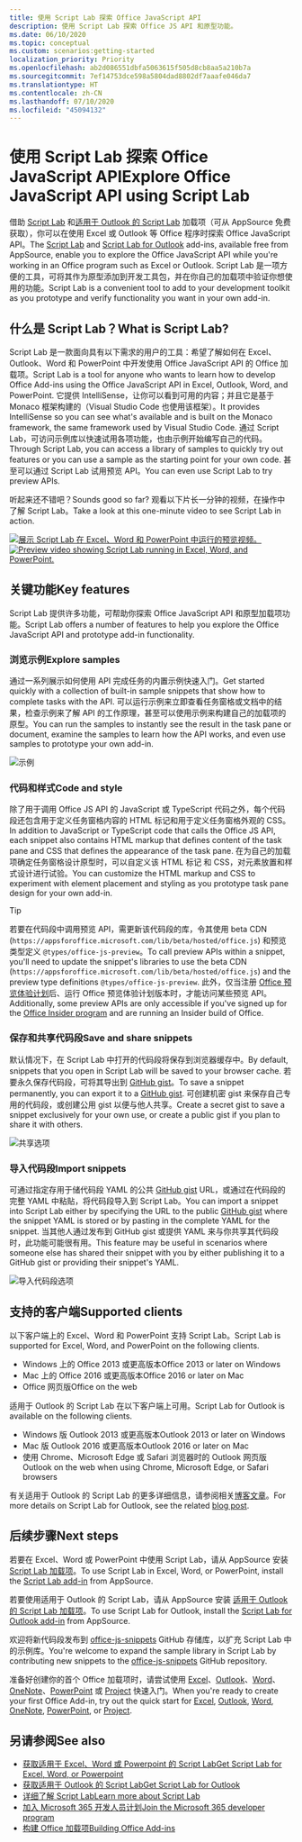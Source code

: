 ```yaml
---
title: 使用 Script Lab 探索 Office JavaScript API
description: 使用 Script Lab 探索 Office JS API 和原型功能。
ms.date: 06/10/2020
ms.topic: conceptual
ms.custom: scenarios:getting-started
localization_priority: Priority
ms.openlocfilehash: ab2d086551dbfa5063615f505d8cb8aa5a210b7a
ms.sourcegitcommit: 7ef14753dce598a5804dad8802df7aaafe046da7
ms.translationtype: HT
ms.contentlocale: zh-CN
ms.lasthandoff: 07/10/2020
ms.locfileid: "45094132"
---
```

# <a name="explore-office-javascript-api-using-script-lab"></a><span data-ttu-id="9472d-103">使用 Script Lab 探索 Office JavaScript API</span><span class="sxs-lookup"><span data-stu-id="9472d-103">Explore Office JavaScript API using Script Lab</span></span>

<span data-ttu-id="9472d-104">借助 [Script Lab](https://appsource.microsoft.com/product/office/WA104380862) 和[适用于 Outlook 的 Script Lab](https://appsource.microsoft.com/product/office/wa200001603) 加载项（可从 AppSource 免费获取），你可以在使用 Excel 或 Outlook 等 Office 程序时探索 Office JavaScript API。</span><span class="sxs-lookup"><span data-stu-id="9472d-104">The [Script Lab](https://appsource.microsoft.com/product/office/WA104380862) and [Script Lab for Outlook](https://appsource.microsoft.com/product/office/wa200001603) add-ins, available free from AppSource, enable you to explore the Office JavaScript API while you're working in an Office program such as Excel or Outlook.</span></span> <span data-ttu-id="9472d-105">Script Lab 是一项方便的工具，可将其作为原型添加到开发工具包，并在你自己的加载项中验证你想使用的功能。</span><span class="sxs-lookup"><span data-stu-id="9472d-105">Script Lab is a convenient tool to add to your development toolkit as you prototype and verify functionality you want in your own add-in.</span></span>

## <a name="what-is-script-lab"></a><span data-ttu-id="9472d-106">什么是 Script Lab？</span><span class="sxs-lookup"><span data-stu-id="9472d-106">What is Script Lab?</span></span>

<span data-ttu-id="9472d-107">Script Lab 是一款面向具有以下需求的用户的工具：希望了解如何在 Excel、Outlook、Word 和 PowerPoint 中开发使用 Office JavaScript API 的 Office 加载项。</span><span class="sxs-lookup"><span data-stu-id="9472d-107">Script Lab is a tool for anyone who wants to learn how to develop Office Add-ins using the Office JavaScript API in Excel, Outlook, Word, and PowerPoint.</span></span> <span data-ttu-id="9472d-108">它提供 IntelliSense，让你可以看到可用的内容；并且它是基于 Monaco 框架构建的（Visual Studio Code 也使用该框架）。</span><span class="sxs-lookup"><span data-stu-id="9472d-108">It provides IntelliSense so you can see what's available and is built on the Monaco framework, the same framework used by Visual Studio Code.</span></span> <span data-ttu-id="9472d-109">通过 Script Lab，可访问示例库以快速试用各项功能，也由示例开始编写自己的代码。</span><span class="sxs-lookup"><span data-stu-id="9472d-109">Through Script Lab, you can access a library of samples to quickly try out features or you can use a sample as the starting point for your own code.</span></span> <span data-ttu-id="9472d-110">甚至可以通过 Script Lab 试用预览 API。</span><span class="sxs-lookup"><span data-stu-id="9472d-110">You can even use Script Lab to try preview APIs.</span></span>

<span data-ttu-id="9472d-111">听起来还不错吧？</span><span class="sxs-lookup"><span data-stu-id="9472d-111">Sounds good so far?</span></span> <span data-ttu-id="9472d-112">观看以下片长一分钟的视频，在操作中了解 Script Lab。</span><span class="sxs-lookup"><span data-stu-id="9472d-112">Take a look at this one-minute video to see Script Lab in action.</span></span>

<span data-ttu-id="9472d-113">[![展示 Script Lab 在 Excel、Word 和 PowerPoint 中运行的预览视频。](../images/screenshot-wide-youtube.png 'Script Lab 预览视频')](https://aka.ms/scriptlabvideo)</span><span class="sxs-lookup"><span data-stu-id="9472d-113">[![Preview video showing Script Lab running in Excel, Word, and PowerPoint.](../images/screenshot-wide-youtube.png 'Script Lab preview video')](https://aka.ms/scriptlabvideo)</span></span>

## <a name="key-features"></a><span data-ttu-id="9472d-114">关键功能</span><span class="sxs-lookup"><span data-stu-id="9472d-114">Key features</span></span>

<span data-ttu-id="9472d-115">Script Lab 提供许多功能，可帮助你探索 Office JavaScript API 和原型加载项功能。</span><span class="sxs-lookup"><span data-stu-id="9472d-115">Script Lab offers a number of features to help you explore the Office JavaScript API and prototype add-in functionality.</span></span>

### <a name="explore-samples"></a><span data-ttu-id="9472d-116">浏览示例</span><span class="sxs-lookup"><span data-stu-id="9472d-116">Explore samples</span></span>

<span data-ttu-id="9472d-117">通过一系列展示如何使用 API 完成任务的内置示例快速入门。</span><span class="sxs-lookup"><span data-stu-id="9472d-117">Get started quickly with a collection of built-in sample snippets that show how to complete tasks with the API.</span></span> <span data-ttu-id="9472d-118">可以运行示例来立即查看任务窗格或文档中的结果，检查示例来了解 API 的工作原理，甚至可以使用示例来构建自己的加载项的原型。</span><span class="sxs-lookup"><span data-stu-id="9472d-118">You can run the samples to instantly see the result in the task pane or document, examine the samples to learn how the API works, and even use samples to prototype your own add-in.</span></span>

![示例](../images/script-lab-samples.jpg)

### <a name="code-and-style"></a><span data-ttu-id="9472d-120">代码和样式</span><span class="sxs-lookup"><span data-stu-id="9472d-120">Code and style</span></span>

<span data-ttu-id="9472d-121">除了用于调用 Office JS API 的 JavaScript 或 TypeScript 代码之外，每个代码段还包含用于定义任务窗格内容的 HTML 标记和用于定义任务窗格外观的 CSS。</span><span class="sxs-lookup"><span data-stu-id="9472d-121">In addition to JavaScript or TypeScript code that calls the Office JS API, each snippet also contains HTML markup that defines content of the task pane and CSS that defines the appearance of the task pane.</span></span> <span data-ttu-id="9472d-122">在为自己的加载项确定任务窗格设计原型时，可以自定义该 HTML 标记 和 CSS，对元素放置和样式设计进行试验。</span><span class="sxs-lookup"><span data-stu-id="9472d-122">You can customize the HTML markup and CSS to experiment with element placement and styling as you prototype task pane design for your own add-in.</span></span>

> [!TIP]
> <span data-ttu-id="9472d-123">若要在代码段中调用预览 API，需更新该代码段的库，令其使用 beta CDN (`https://appsforoffice.microsoft.com/lib/beta/hosted/office.js`) 和预览类型定义 `@types/office-js-preview`。</span><span class="sxs-lookup"><span data-stu-id="9472d-123">To call preview APIs within a snippet, you'll need to update the snippet's libraries to use the beta CDN (`https://appsforoffice.microsoft.com/lib/beta/hosted/office.js`) and the preview type definitions `@types/office-js-preview`.</span></span> <span data-ttu-id="9472d-124">此外，仅当注册 [Office 预览体验计划](https://insider.office.com)后、运行 Office 预览体验计划版本时，才能访问某些预览 API。</span><span class="sxs-lookup"><span data-stu-id="9472d-124">Additionally, some preview APIs are only accessible if you've signed up for the [Office Insider program](https://insider.office.com) and are running an Insider build of Office.</span></span>

### <a name="save-and-share-snippets"></a><span data-ttu-id="9472d-125">保存和共享代码段</span><span class="sxs-lookup"><span data-stu-id="9472d-125">Save and share snippets</span></span>

<span data-ttu-id="9472d-126">默认情况下，在 Script Lab 中打开的代码段将保存到浏览器缓存中。</span><span class="sxs-lookup"><span data-stu-id="9472d-126">By default, snippets that you open in Script Lab will be saved to your browser cache.</span></span> <span data-ttu-id="9472d-127">若要永久保存代码段，可将其导出到 [GitHub gist](https://gist.github.com)。</span><span class="sxs-lookup"><span data-stu-id="9472d-127">To save a snippet permanently, you can export it to a [GitHub gist](https://gist.github.com).</span></span> <span data-ttu-id="9472d-128">可创建机密 gist 来保存自己专用的代码段，或创建公用 gist 以便与他人共享。</span><span class="sxs-lookup"><span data-stu-id="9472d-128">Create a secret gist to save a snippet exclusively for your own use, or create a public gist if you plan to share it with others.</span></span>

![共享选项](../images/script-lab-share.jpg)

### <a name="import-snippets"></a><span data-ttu-id="9472d-130">导入代码段</span><span class="sxs-lookup"><span data-stu-id="9472d-130">Import snippets</span></span>

<span data-ttu-id="9472d-131">可通过指定存用于储代码段 YAML 的公共 [GitHub gist](https://gist.github.com) URL，或通过在代码段的完整 YAML 中粘贴，将代码段导入到 Script Lab。</span><span class="sxs-lookup"><span data-stu-id="9472d-131">You can import a snippet into Script Lab either by specifying the URL to the public [GitHub gist](https://gist.github.com) where the snippet YAML is stored or by pasting in the complete YAML for the snippet.</span></span> <span data-ttu-id="9472d-132">当其他人通过发布到 GitHub gist 或提供 YAML 来与你共享其代码段时，此功能可能很有用。</span><span class="sxs-lookup"><span data-stu-id="9472d-132">This feature may be useful in scenarios where someone else has shared their snippet with you by either publishing it to a GitHub gist or providing their snippet's YAML.</span></span>

![导入代码段选项](../images/script-lab-import-snippet.jpg)

## <a name="supported-clients"></a><span data-ttu-id="9472d-134">支持的客户端</span><span class="sxs-lookup"><span data-stu-id="9472d-134">Supported clients</span></span>

<span data-ttu-id="9472d-135">以下客户端上的 Excel、Word 和 PowerPoint 支持 Script Lab。</span><span class="sxs-lookup"><span data-stu-id="9472d-135">Script Lab is supported for Excel, Word, and PowerPoint on the following clients.</span></span>

- <span data-ttu-id="9472d-136">Windows 上的 Office 2013 或更高版本</span><span class="sxs-lookup"><span data-stu-id="9472d-136">Office 2013 or later on Windows</span></span>
- <span data-ttu-id="9472d-137">Mac 上的 Office 2016 或更高版本</span><span class="sxs-lookup"><span data-stu-id="9472d-137">Office 2016 or later on Mac</span></span>
- <span data-ttu-id="9472d-138">Office 网页版</span><span class="sxs-lookup"><span data-stu-id="9472d-138">Office on the web</span></span>

<span data-ttu-id="9472d-139">适用于 Outlook 的 Script Lab 在以下客户端上可用。</span><span class="sxs-lookup"><span data-stu-id="9472d-139">Script Lab for Outlook is available on the following clients.</span></span>

- <span data-ttu-id="9472d-140">Windows 版 Outlook 2013 或更高版本</span><span class="sxs-lookup"><span data-stu-id="9472d-140">Outlook 2013 or later on Windows</span></span>
- <span data-ttu-id="9472d-141">Mac 版 Outlook 2016 或更高版本</span><span class="sxs-lookup"><span data-stu-id="9472d-141">Outlook 2016 or later on Mac</span></span>
- <span data-ttu-id="9472d-142">使用 Chrome、Microsoft Edge 或 Safari 浏览器时的 Outlook 网页版</span><span class="sxs-lookup"><span data-stu-id="9472d-142">Outlook on the web when using Chrome, Microsoft Edge, or Safari browsers</span></span>

<span data-ttu-id="9472d-143">有关适用于 Outlook 的 Script Lab 的更多详细信息，请参阅相关[博客文章](https://developer.microsoft.com/outlook/blogs/script-lab-now-supports-outlook/)。</span><span class="sxs-lookup"><span data-stu-id="9472d-143">For more details on Script Lab for Outlook, see the related [blog post](https://developer.microsoft.com/outlook/blogs/script-lab-now-supports-outlook/).</span></span>

## <a name="next-steps"></a><span data-ttu-id="9472d-144">后续步骤</span><span class="sxs-lookup"><span data-stu-id="9472d-144">Next steps</span></span>

<span data-ttu-id="9472d-145">若要在 Excel、Word 或 PowerPoint 中使用 Script Lab，请从 AppSource 安装 [Script Lab 加载项](https://appsource.microsoft.com/product/office/WA104380862)。</span><span class="sxs-lookup"><span data-stu-id="9472d-145">To use Script Lab in Excel, Word, or PowerPoint, install the [Script Lab add-in](https://appsource.microsoft.com/product/office/WA104380862) from AppSource.</span></span> 

<span data-ttu-id="9472d-146">若要使用适用于 Outlook 的 Script Lab，请从 AppSource 安装 [适用于 Outlook 的 Script Lab 加载项](https://appsource.microsoft.com/product/office/wa200001603)。</span><span class="sxs-lookup"><span data-stu-id="9472d-146">To use Script Lab for Outlook, install the [Script Lab for Outlook add-in](https://appsource.microsoft.com/product/office/wa200001603) from AppSource.</span></span>

<span data-ttu-id="9472d-147">欢迎将新代码段发布到 [office-js-snippets](https://github.com/OfficeDev/office-js-snippets#office-js-snippets) GitHub 存储库，以扩充 Script Lab 中的示例库。</span><span class="sxs-lookup"><span data-stu-id="9472d-147">You're welcome to expand the sample library in Script Lab by contributing new snippets to the [office-js-snippets](https://github.com/OfficeDev/office-js-snippets#office-js-snippets) GitHub repository.</span></span>

<span data-ttu-id="9472d-148">准备好创建你的首个 Office 加载项时，请尝试使用 [Excel](../quickstarts/excel-quickstart-jquery.md)、[Outlook](../quickstarts/outlook-quickstart.md)、[Word](../quickstarts/word-quickstart.md)、[OneNote](../quickstarts/onenote-quickstart.md)、[PowerPoint](../quickstarts/powerpoint-quickstart.md) 或 [Project](../quickstarts/project-quickstart.md) 快速入门。</span><span class="sxs-lookup"><span data-stu-id="9472d-148">When you're ready to create your first Office Add-in, try out the quick start for [Excel](../quickstarts/excel-quickstart-jquery.md), [Outlook](../quickstarts/outlook-quickstart.md), [Word](../quickstarts/word-quickstart.md), [OneNote](../quickstarts/onenote-quickstart.md), [PowerPoint](../quickstarts/powerpoint-quickstart.md), or [Project](../quickstarts/project-quickstart.md).</span></span>

## <a name="see-also"></a><span data-ttu-id="9472d-149">另请参阅</span><span class="sxs-lookup"><span data-stu-id="9472d-149">See also</span></span>

- [<span data-ttu-id="9472d-150">获取适用于 Excel、Word 或 Powerpoint 的 Script Lab</span><span class="sxs-lookup"><span data-stu-id="9472d-150">Get Script Lab for Excel, Word, or Powerpoint</span></span>](https://appsource.microsoft.com/product/office/WA104380862)
- [<span data-ttu-id="9472d-151">获取适用于 Outlook 的 Script Lab</span><span class="sxs-lookup"><span data-stu-id="9472d-151">Get Script Lab for Outlook</span></span>](https://appsource.microsoft.com/product/office/wa200001603)
- [<span data-ttu-id="9472d-152">详细了解 Script Lab</span><span class="sxs-lookup"><span data-stu-id="9472d-152">Learn more about Script Lab</span></span>](https://github.com/OfficeDev/script-lab#script-lab-a-microsoft-garage-project)
- [<span data-ttu-id="9472d-153">加入 Microsoft 365 开发人员计划</span><span class="sxs-lookup"><span data-stu-id="9472d-153">Join the Microsoft 365 developer program</span></span>](https://developer.microsoft.com/office/dev-program)
- [<span data-ttu-id="9472d-154">构建 Office 加载项</span><span class="sxs-lookup"><span data-stu-id="9472d-154">Building Office Add-ins</span></span>](../overview/office-add-ins-fundamentals.md)
